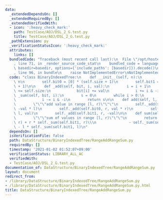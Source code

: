 ```yaml
---
data:
  _extendedDependsOn: []
  _extendedRequiredBy: []
  _extendedVerifiedWith:
  - icon: ':heavy_check_mark:'
    path: TestCase/AOJ/DSL_2_G.test.py
    title: TestCase/AOJ/DSL_2_G.test.py
  _pathExtension: py
  _verificationStatusIcon: ':heavy_check_mark:'
  attributes:
    links: []
  bundledCode: "Traceback (most recent call last):\n  File \"/opt/hostedtoolcache/Python/3.8.7/x64/lib/python3.8/site-packages/onlinejudge_verify/documentation/build.py\"\
    , line 71, in _render_source_code_stat\n    bundled_code = language.bundle(stat.path,\
    \ basedir=basedir, options={'include_paths': [basedir]}).decode()\n  File \"/opt/hostedtoolcache/Python/3.8.7/x64/lib/python3.8/site-packages/onlinejudge_verify/languages/python.py\"\
    , line 96, in bundle\n    raise NotImplementedError\nNotImplementedError\n"
  code: "class BinaryIndexedTree:\n    def __init__(self, n):\n        self.size =\
    \ n\n        self.bit0 = [0] * (self.size + 1)\n        self.bit1 = [0] * (self.size\
    \ + 1)\n\n    def _add(self, bit, i, val):\n        i = i + 1\n        while i\
    \ <= self.size:\n            bit[i] += val\n            i += i & -i\n\n    def\
    \ _sum(self, bit, i):\n        s = 0\n        while i > 0:\n            s += bit[i]\n\
    \            i -= i & -i\n        return s\n\n    def add(self, l, r, val):\n\
    \        \"\"\"add value in range [l, r)\"\"\"\n        self._add(self.bit0, l,\
    \ -val * l)\n        self._add(self.bit0, r, val * r)\n        self._add(self.bit1,\
    \ l, val)\n        self._add(self.bit1, r, -val)\n\n    def sum(self, l, r):\n\
    \        \"\"\"sum of values in range [l, r)\"\"\"\n        return self._sum(self.bit0,\
    \ r) + r * self._sum(self.bit1, r)\\\n               - self._sum(self.bit0, l)\
    \ - l * self._sum(self.bit1, l)\n"
  dependsOn: []
  isVerificationFile: false
  path: DataStructure/BinaryIndexedTree/RangeAddRangeSum.py
  requiredBy: []
  timestamp: '2021-01-02 01:52:07+09:00'
  verificationStatus: LIBRARY_ALL_AC
  verifiedWith:
  - TestCase/AOJ/DSL_2_G.test.py
documentation_of: DataStructure/BinaryIndexedTree/RangeAddRangeSum.py
layout: document
redirect_from:
- /library/DataStructure/BinaryIndexedTree/RangeAddRangeSum.py
- /library/DataStructure/BinaryIndexedTree/RangeAddRangeSum.py.html
title: DataStructure/BinaryIndexedTree/RangeAddRangeSum.py
---
```

